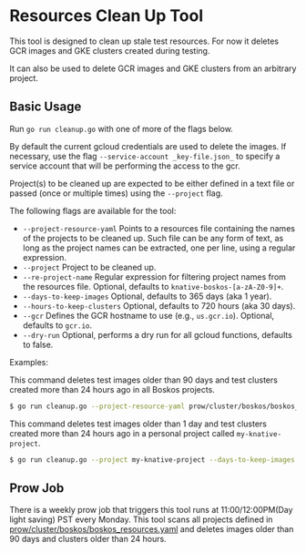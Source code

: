 # Resources Clean Up Tool

This tool is designed to clean up stale test resources. For now it deletes GCR
images and GKE clusters created during testing.

It can also be used to delete GCR images and GKE clusters from an arbitrary
project.

## Basic Usage

Run `go run cleanup.go` with one of more of the flags below.

By default the current gcloud credentials are used to delete the images. If
necessary, use the flag `--service-account _key-file.json_` to specify a service
account that will be performing the access to the gcr.

Project(s) to be cleaned up are expected to be either defined in a text file or
passed (once or multiple times) using the `--project` flag.

The following flags are available for the tool:

- `--project-resource-yaml` Points to a resources file containing the names of
  the projects to be cleaned up. Such file can be any form of text, as long as
  the project names can be extracted, one per line, using a regular expression.
- `--project` Project to be cleaned up.
- `--re-project-name` Regular expression for filtering project names from the
  resources file. Optional, defaults to `knative-boskos-[a-zA-Z0-9]+`.
- `--days-to-keep-images` Optional, defaults to 365 days (aka 1 year).
- `--hours-to-keep-clusters` Optional, defaults to 720 hours (aka 30 days).
- `--gcr` Defines the GCR hostname to use (e.g., `us.gcr.io`). Optional,
  defaults to `gcr.io`.
- `--dry-run` Optional, performs a dry run for all gcloud functions, defaults to
  false.

Examples:

This command deletes test images older than 90 days and test clusters created
more than 24 hours ago in all Boskos projects.

```sh
$ go run cleanup.go --project-resource-yaml prow/cluster/boskos/boskos_resources.yaml --days-to-keep-images 90 --hours-to-keep-clusters 24`
```

This command deletes test images older than 1 day and test clusters created more
than 24 hours ago in a personal project called `my-knative-project`.

```sh
$ go run cleanup.go --project my-knative-project --days-to-keep-images 1 --hours-to-keep-clusters 24`
```

## Prow Job

There is a weekly prow job that triggers this tool runs at 11:00/12:00PM(Day
light saving) PST every Monday. This tool scans all projects defined in
[prow/cluster/boskos/boskos_resources.yaml](/prow/build-cluster/boskos/boskos_resources.yaml)
and deletes images older than 90 days and clusters older than 24 hours.
